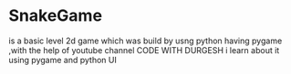 # SnakeGame
 is a basic level 2d game which was build by usng python having pygame ,with the help of youtube channel CODE WITH DURGESH i learn about it 
 <br>
 using pygame and python UI 
